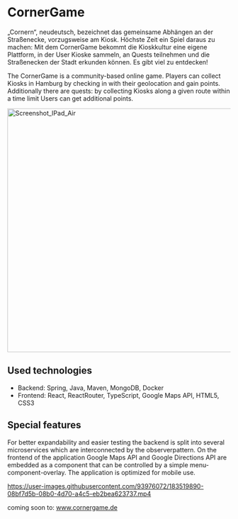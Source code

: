 # CornerGame

„Cornern“, neudeutsch, bezeichnet das gemeinsame Abhängen an der Straßenecke, vorzugsweise am Kiosk. Höchste Zeit ein Spiel daraus zu machen: Mit dem CornerGame bekommt die Kioskkultur eine eigene Plattform, in der User Kioske sammeln, an Quests teilnehmen und die Straßenecken der Stadt erkunden können. Es gibt viel zu entdecken!

The CornerGame is a community-based online game. Players can collect Kiosks in Hamburg by checking in with their geolocation and gain points. Additionally there are quests: by collecting Kiosks along a given route within a time limit Users can get additional points.

<img width="550" alt="Screenshot_IPad_Air" src="https://user-images.githubusercontent.com/93976072/183519974-e99be3be-d040-4123-ba9c-c394a4c4ddef.png">

## Used technologies
* Backend: Spring, Java, Maven, MongoDB, Docker
* Frontend: React, ReactRouter, TypeScript, Google Maps API, HTML5, CSS3

## Special features
For better expandability and easier testing the backend is split into several microservices which are interconnected by the observerpattern. On the frontend of the application Google Maps API and Google Directions API are embedded as a component that can be controlled by a simple menu-component-overlay. The application is optimized for mobile use.

https://user-images.githubusercontent.com/93976072/183519890-08bf7d5b-08b0-4d70-a4c5-eb2bea623737.mp4

coming soon to: www.cornergame.de
